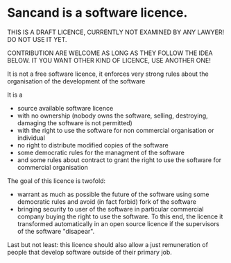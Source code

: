 # Sancand is a software licence. 

THIS IS A DRAFT LICENCE, CURRENTLY NOT EXAMINED BY ANY LAWYER! DO NOT USE IT YET. 

CONTRIBUTION ARE WELCOME AS LONG AS THEY FOLLOW THE IDEA BELOW. IT YOU WANT OTHER KIND
OF LICENCE, USE ANOTHER ONE!

It is not a free software licence, it enforces very strong rules about the organisation of the development of the software

It is a 
- source available software licence
- with no ownership (nobody owns the software, selling, destroying, damaging the software is not permitted)
- with the right to use the software for non commercial organisation or individual
- no right to distribute modified copies of the software
- some democratic rules for the managment of the software
- and some rules about contract to grant the right to use the software for commercial organisation

The goal of this licence is twofold:

- warrant as much as possible the future of the software using some democratic rules and avoid (in fact forbid) fork of the software
- bringing security to user of the software in particular commercial company buying the right to use the software. To this end, the 
  licence it transformed automatically in an open source licence if the supervisors of the software "disapear".

Last but not least: this licence should also allow a just remuneration of people that develop software outside of their primary job.

        
